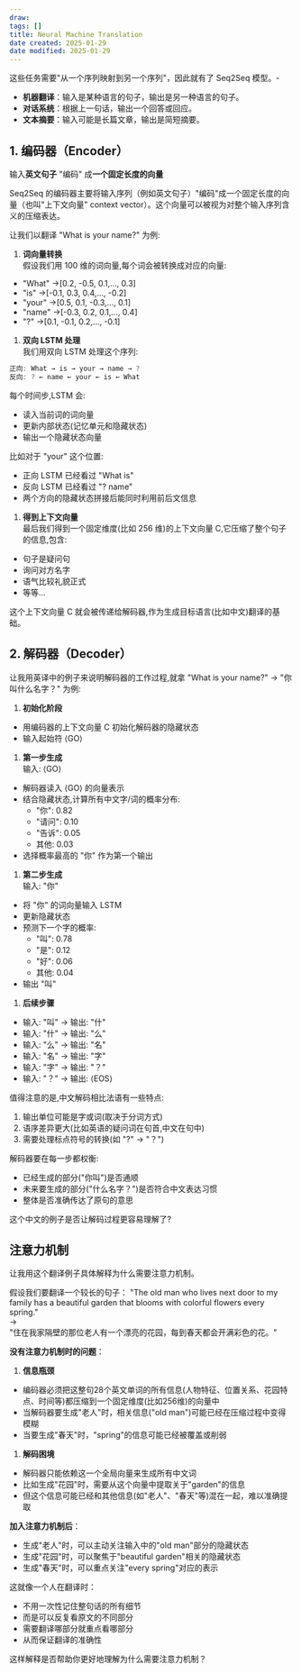 ```yaml
---
draw:
tags: []
title: Neural Machine Translation
date created: 2025-01-29
date modified: 2025-01-29
---
```


这些任务需要"从一个序列映射到另一个序列"，因此就有了 Seq2Seq 模型。-

- **机器翻译**：输入是某种语言的句子，输出是另一种语言的句子。
- **对话系统**：根据上一句话，输出一个回答或回应。
- **文本摘要**：输入可能是长篇文章，输出是简短摘要。

## 1. 编码器（Encoder）

输入**英文句子** "编码" 成**一个固定长度的向量**

Seq2Seq 的编码器主要将输入序列（例如英文句子）"编码"成一个固定长度的向量（也叫"上下文向量" context vector）。这个向量可以被视为对整个输入序列含义的压缩表达。

让我们以翻译 "What is your name?" 为例:

1. **词向量转换**  
假设我们用 100 维的词向量,每个词会被转换成对应的向量:
- "What" →[0.2, -0.5, 0.1,..., 0.3]
- "is" →[-0.1, 0.3, 0.4,..., -0.2]
- "your" →[0.5, 0.1, -0.3,..., 0.1]
- "name" →[-0.3, 0.2, 0.1,..., 0.4]
- "?" →[0.1, -0.1, 0.2,..., -0.1]

1. **双向 LSTM 处理**  
我们用双向 LSTM 处理这个序列:

```Java
正向: What → is → your → name → ?
反向: ? ← name ← your ← is ← What
```

每个时间步,LSTM 会:

- 读入当前词的词向量
- 更新内部状态(记忆单元和隐藏状态)
- 输出一个隐藏状态向量

比如对于 "your" 这个位置:

- 正向 LSTM 已经看过 "What is"
- 反向 LSTM 已经看过 "? name"
- 两个方向的隐藏状态拼接后能同时利用前后文信息

1. **得到上下文向量**  
最后我们得到一个固定维度(比如 256 维)的上下文向量 C,它压缩了整个句子的信息,包含:
- 句子是疑问句
- 询问对方名字
- 语气比较礼貌正式
- 等等...

这个上下文向量 C 就会被传递给解码器,作为生成目标语言(比如中文)翻译的基础。

## 2. 解码器（Decoder）

让我用英译中的例子来说明解码器的工作过程,就拿 "What is your name?" → "你叫什么名字？" 为例:

1. **初始化阶段**
- 用编码器的上下文向量 C 初始化解码器的隐藏状态
- 输入起始符 ⟨GO⟩

1. **第一步生成**  
输入: ⟨GO⟩
- 解码器读入 ⟨GO⟩ 的向量表示
- 结合隐藏状态,计算所有中文字/词的概率分布:
  - "你": 0.82
  - "请问": 0.10
  - "告诉": 0.05
  - 其他: 0.03
- 选择概率最高的 "你" 作为第一个输出

1. **第二步生成**  
输入: "你"
- 将 "你" 的词向量输入 LSTM
- 更新隐藏状态
- 预测下一个字的概率:
  - "叫": 0.78
  - "是": 0.12
  - "好": 0.06
  - 其他: 0.04
- 输出 "叫"

1. **后续步骤**
- 输入: "叫" → 输出: "什"
- 输入: "什" → 输出: "么"
- 输入: "么" → 输出: "名"
- 输入: "名" → 输出: "字"
- 输入: "字" → 输出: "？"
- 输入: "？" → 输出: ⟨EOS⟩

值得注意的是,中文解码相比法语有一些特点:

1. 输出单位可能是字或词(取决于分词方式)
2. 语序差异更大(比如英语的疑问词在句首,中文在句中)
3. 需要处理标点符号的转换(如 "?" → "？")

解码器要在每一步都权衡:

- 已经生成的部分("你叫")是否通顺
- 未来要生成的部分("什么名字？")是否符合中文表达习惯
- 整体是否准确传达了原句的意思

这个中文的例子是否让解码过程更容易理解了?

## 注意力机制

让我用这个翻译例子具体解释为什么需要注意力机制。

假设我们要翻译一个较长的句子：
"The old man who lives next door to my family has a beautiful garden that blooms with colorful flowers every spring."  
→  
"住在我家隔壁的那位老人有一个漂亮的花园，每到春天都会开满彩色的花。"

**没有注意力机制时的问题**：
1. **信息瓶颈**
- 编码器必须把这整句28个英文单词的所有信息(人物特征、位置关系、花园特点、时间等)都压缩到一个固定维度(比如256维)的向量中
- 当解码器要生成"老人"时，相关信息("old man")可能已经在压缩过程中变得模糊
- 当要生成"春天"时，"spring"的信息可能已经被覆盖或削弱

1. **解码困境**
- 解码器只能依赖这一个全局向量来生成所有中文词
- 比如生成"花园"时，需要从这个向量中提取关于"garden"的信息
- 但这个信息可能已经和其他信息(如"老人"、"春天"等)混在一起，难以准确提取

**加入注意力机制后**：
- 生成"老人"时，可以主动关注输入中的"old man"部分的隐藏状态
- 生成"花园"时，可以聚焦于"beautiful garden"相关的隐藏状态
- 生成"春天"时，可以重点关注"every spring"对应的表示

这就像一个人在翻译时：

- 不用一次性记住整句话的所有细节
- 而是可以反复看原文的不同部分
- 需要翻译哪部分就重点看哪部分
- 从而保证翻译的准确性

这样解释是否帮助你更好地理解为什么需要注意力机制？
